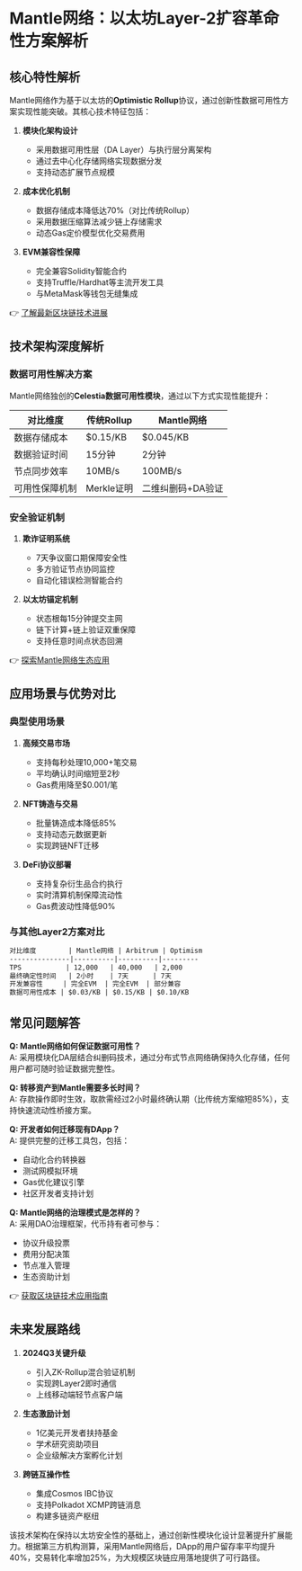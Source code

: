 # Mantle网络：以太坊Layer-2扩容革命性方案解析

## 核心特性解析
Mantle网络作为基于以太坊的**Optimistic Rollup**协议，通过创新性数据可用性方案实现性能突破。其核心技术特征包括：

1. **模块化架构设计**
   - 采用数据可用性层（DA Layer）与执行层分离架构
   - 通过去中心化存储网络实现数据分发
   - 支持动态扩展节点规模

2. **成本优化机制**
   - 数据存储成本降低达70%（对比传统Rollup）
   - 采用数据压缩算法减少链上存储需求
   - 动态Gas定价模型优化交易费用

3. **EVM兼容性保障**
   - 完全兼容Solidity智能合约
   - 支持Truffle/Hardhat等主流开发工具
   - 与MetaMask等钱包无缝集成

👉 [了解最新区块链技术进展](https://bit.ly/okx_welcome)

## 技术架构深度解析
### 数据可用性解决方案
Mantle网络独创的**Celestia数据可用性模块**，通过以下方式实现性能提升：

| 对比维度       | 传统Rollup       | Mantle网络         |
|----------------|------------------|--------------------|
| 数据存储成本   | $0.15/KB        | $0.045/KB         |
| 数据验证时间   | 15分钟           | 2分钟             |
| 节点同步效率   | 10MB/s           | 100MB/s           |
| 可用性保障机制 | Merkle证明       | 二维纠删码+DA验证 |

### 安全验证机制
1. **欺诈证明系统**
   - 7天争议窗口期保障安全性
   - 多方验证节点协同监控
   - 自动化错误检测智能合约

2. **以太坊锚定机制**
   - 状态根每15分钟提交主网
   - 链下计算+链上验证双重保障
   - 支持任意时间点状态回溯

👉 [探索Mantle网络生态应用](https://bit.ly/okx_welcome)

## 应用场景与优势对比
### 典型使用场景
1. **高频交易市场**
   - 支持每秒处理10,000+笔交易
   - 平均确认时间缩短至2秒
   - Gas费用降至$0.001/笔

2. **NFT铸造与交易**
   - 批量铸造成本降低85%
   - 支持动态元数据更新
   - 实现跨链NFT迁移

3. **DeFi协议部署**
   - 支持复杂衍生品合约执行
   - 实时清算机制保障流动性
   - Gas费波动性降低90%

### 与其他Layer2方案对比
```markdown
对比维度        | Mantle网络 | Arbitrum | Optimism
---------------|----------|----------|---------
TPS           | 12,000   | 40,000   | 2,000
最终确定性时间   | 2小时    | 7天      | 7天
开发兼容性     | 完全EVM  | 完全EVM  | 部分兼容
数据可用性成本 | $0.03/KB | $0.15/KB | $0.10/KB
```

## 常见问题解答
**Q: Mantle网络如何保证数据可用性？**  
A: 采用模块化DA层结合纠删码技术，通过分布式节点网络确保持久化存储，任何用户都可随时验证数据完整性。

**Q: 转移资产到Mantle需要多长时间？**  
A: 存款操作即时生效，取款需经过2小时最终确认期（比传统方案缩短85%），支持快速流动性桥接方案。

**Q: 开发者如何迁移现有DApp？**  
A: 提供完整的迁移工具包，包括：
- 自动化合约转换器
- 测试网模拟环境
- Gas优化建议引擎
- 社区开发者支持计划

**Q: Mantle网络的治理模式是怎样的？**  
A: 采用DAO治理框架，代币持有者可参与：
- 协议升级投票
- 费用分配决策
- 节点准入管理
- 生态资助计划

👉 [获取区块链技术应用指南](https://bit.ly/okx_welcome)

## 未来发展路线
1. **2024Q3关键升级**
   - 引入ZK-Rollup混合验证机制
   - 实现跨Layer2即时通信
   - 上线移动端轻节点客户端

2. **生态激励计划**
   - 1亿美元开发者扶持基金
   - 学术研究资助项目
   - 企业级解决方案孵化计划

3. **跨链互操作性**
   - 集成Cosmos IBC协议
   - 支持Polkadot XCMP跨链消息
   - 构建多链资产枢纽

该技术架构在保持以太坊安全性的基础上，通过创新性模块化设计显著提升扩展能力。根据第三方机构测算，采用Mantle网络后，DApp的用户留存率平均提升40%，交易转化率增加25%，为大规模区块链应用落地提供了可行路径。